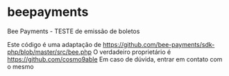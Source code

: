 # beepayments
Bee Payments - TESTE de emissão de boletos

Este código é uma adaptação de https://github.com/bee-payments/sdk-php/blob/master/src/bee.php
O verdadeiro proprietário é https://github.com/cosmo9able
Em caso de dúvida, entrar em contato com o mesmo
